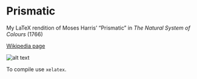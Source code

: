# Prismatic

My LaTeX rendition of Moses Harris’ “Prismatic” in _The Natural System of Colours_ (1766)

[Wikipedia page](https://en.wikipedia.org/wiki/Moses_Harris)

![alt text](https://github.com/elioa/Prismatic/tree/main/Prismatic.png "Prismatic")

To compile use `xelatex`.
